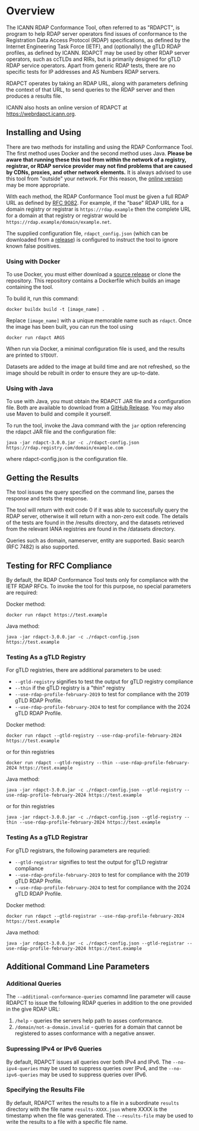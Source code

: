 # Overview

The ICANN RDAP Conformance Tool, often referred to as "RDAPCT", is program to help RDAP server operators find
issues of conformance to the Registration Data Access Protocol (RDAP) specifications, as defined by the Internet
Engineering Task Force (IETF), and (optionally) the gTLD RDAP profiles, as defined by ICANN. RDAPCT may be
used by other RDAP server operators, such as ccTLDs and RIRs, but is primarily designed for gTLD RDAP service
operators. Apart from generic RDAP tests, there are no specific tests for IP addresses and AS Numbers RDAP servers.

RDAPCT operates by taking an RDAP URL, along with parameters defining the context of that URL, to send queries
to the RDAP server and then produces a results file.

ICANN also hosts an online version of RDAPCT at <https://webrdapct.icann.org>.

## Installing and Using

There are two methods for installing and using the RDAP Conformance Tool. The first method uses Docker and the second method uses Java.
**Please be aware that running these this tool from within the network of a registry, registrar, or RDAP service provider may not
find problems that are caused by CDNs, proxies, and other network elements.** It is always advised to use this tool from "outside"
your network. For this reason, the [online version](https://webrdapct.icann.org/) may be more appropriate.

With each method, the RDAP Conformance Tool must be given a full RDAP URL as defined by [RFC 9082](https://datatracker.ietf.org/doc/rfc9082/). 
For example, if the "base" RDAP URL for a domain registry or registrar is `https://rdap.example` then the complete URL for a domain at that 
registry or registrar would be `https://rdap.example/domain/example.net`.

The supplied configuration file, `rdapct_config.json` (which can be downloaded from a [release](https://github.com/icann/rdap-conformance-tool/releases)) 
is configured to instruct the tool to ignore known false positives.

### Using with Docker

To use Docker, you must either download a [source release](https://github.com/icann/rdap-conformance-tool/releases) or 
clone the repository. This repository contains a Dockerfile which builds an image containing the tool.

To build it, run this command:

    docker buildx build -t [image_name] .

Replace `[image_name]` with a unique memorable name such as `rdapct`. Once the
image has been built, you can run the tool using

    docker run rdapct ARGS

When run via Docker, a minimal configuration file is used, and the results are
printed to `STDOUT`.

Datasets are added to the image at build time and are not refreshed, so the image
should be rebuilt in order to ensure they are up-to-date.

### Using with Java

To use with Java, you must obtain the RDAPCT JAR file and a configuration file. Both are available to download
from a [GitHub Release](https://github.com/icann/rdap-conformance-tool/releases). You may also use Maven to build
and compile it yourself.

To run the tool, invoke the Java command with the `jar` option referencing the rdapct JAR file and the configuration file:

    java -jar rdapct-3.0.0.jar -c ./rdapct-config.json https://rdap.registry.com/domain/example.com

where rdapct-config.json is the configuration file.

## Getting the Results
 
The tool issues the query specified on the command line, parses the response and tests the response.

The tool will return with exit code 0 if it was able to successfully query the RDAP server, 
otherwise it will return with a non-zero exit code. The details of the tests are found in the /results 
directory, and the datasets retrieved from the relevant IANA registries are found in the /datasets directory.

Queries such as domain, nameserver, entity are supported. Basic search (RFC 7482) is also supported.

## Testing for RFC Compliance

By default, the RDAP Conformance Tool tests only for compliance with the IETF RDAP RFCs. 
To invoke the tool for this purpose, no special parameters are required:

Docker method:
```
docker run rdapct https://test.example
```

Java method:
```
java -jar rdapct-3.0.0.jar -c ./rdapct-config.json https://test.example
```

### Testing As a gTLD Registry

For gTLD registries, there are additional parameters to be used:
* `--gtld-registry` signifies to test the output for gTLD registry compliance
* `--thin` if the gTLD registry is a "thin" registry
* `--use-rdap-profile-february-2019` to test for compliance with the 2019 gTLD RDAP Profile.
* `--use-rdap-profile-february-2024` to test for compliance with the 2024 gTLD RDAP Profile.

Docker method:
```
docker run rdapct --gtld-registry --use-rdap-profile-february-2024 https://test.example
```

or for thin registries
```
docker run rdapct --gtld-registry --thin --use-rdap-profile-february-2024 https://test.example
```

Java method:
```
java -jar rdapct-3.0.0.jar -c ./rdapct-config.json --gtld-registry --use-rdap-profile-february-2024 https://test.example
```

or for thin registries
```
java -jar rdapct-3.0.0.jar -c ./rdapct-config.json --gtld-registry --thin --use-rdap-profile-february-2024 https://test.example
```

### Testing As a gTLD Registrar

For gTLD registrars, the following parameters are requried:
* `--gtld-registrar` signifies to test the output for gTLD registrar compliance
* `--use-rdap-profile-february-2019` to test for compliance with the 2019 gTLD RDAP Profile.
* `--use-rdap-profile-february-2024` to test for compliance with the 2024 gTLD RDAP Profile.

Docker method:
```
docker run rdapct --gtld-registrar --use-rdap-profile-february-2024 https://test.example
```

Java method:
```
java -jar rdapct-3.0.0.jar -c ./rdapct-config.json --gtld-registrar --use-rdap-profile-february-2024 https://test.example
```

## Additional Command Line Parameters

### Additional Queries

The `--additional-conformance-queries` comamnd line parameter will cause RDAPCT to issue the following RDAP queries in addition
to the one provided in the give RDAP URL:

1. `/help` - queries the servers help path to asses conformance.
2. `/domain/not-a-domain.invalid` - queries for a domain that cannot be registered to asses conformance with a negative answer.

### Supressing IPv4 or IPv6 Queries

By default, RDAPCT issues all queries over both IPv4 and IPv6. The `--no-ipv4-queries` may be used to suppress queries over
IPv4, and the `--no-ipv6-queries` may be used to suppress queries over IPv6.

### Specifying the Results File

By default, RDAPCT writes the results to a file in a subordinate `results` directory with the file name `results-XXXX.json` where
XXXX is the timestamp when the file was generated.  The `--results-file` may be used to write the results to a file with a specific
file name.
